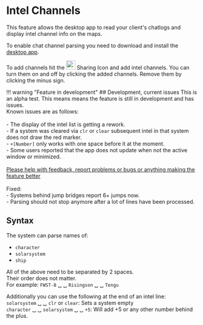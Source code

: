 # Intel Channels
This feature allows the desktop app to read your client's chatlogs and display intel channel info on the maps. 

To enable chat channel parsing you need to download and install the [desktop app](https://www.dropbox.com/s/feo1z1055a7jmpd/Eveeye_v001.exe?dl=0).

To add channels hit the <img src="https://raw.githubusercontent.com/Risingson/eedocs/master/docs/images/Share-100_off.png" width="24" height="24" > Sharing Icon and add intel channels. You can turn them on and off by clicking the added channels. Remove them by clicking the minus sign.

!!! warning "Feature in development"
    ## Development, current issues
    This is an alpha test. This means means the feature is still in development and has issues.<br>Known issues are as follows:<br><br>
     - The display of the intel list is getting a rework.<br>
     - If a system was cleared via `clr` or `clear` subsequent intel in that system does not draw the red marker.<br>
     - `+[Number]` only works with one space before it at the moment.<br>
     - Some users reported that the app does not update when not the active window or minimized.<br>
    <br> 
    [Please help with feedback, report problems or bugs or anything making the feature better](https://feedback.userreport.com/7ab42bbb-8bf8-4955-9573-c0b1213b1ba7/#submit/bug)<br><br> 
    Fixed:<br>
    - Systems behind jump bridges report 6+ jumps now.<br>
    - Parsing should not stop anymore after a lot of lines have been processed.<br>
    
## Syntax
The system can parse names of:

 - `character` 
 - `solarsystem`
 - `ship` 

All of the above need to be separated by 2 spaces.<br>Their order does not matter.<br> For example: `FWST-8` &#9251; &#9251; `Risingson` &#9251; &#9251; `Tengu`

Additionally you can use the following at the end of an intel line:<br>
`solarsystem` &#9251; &#9251; `clr` or `clear`: Sets a system empty<br>
`character` &#9251; &#9251; `solarsystem` &#9251; &#9251; `+5`: Will add +5 or any other number behind the plus.
<!--stackedit_data:
eyJoaXN0b3J5IjpbLTE5OTM3NzQwNzgsMTI5MzE2MjcyMywxMj
kzMTYyNzIzLDE5ODQyMTkwMSwtMTEyNDIxNjM1Nyw2OTQ5MjUx
MDEsMTg5MDYwMDkxNSwtMjQ5OTcyNTYzLC0xMzE4MzQ4ODcwLD
EwOTYxMTcxMzMsLTE1MjI2ODM2ODEsMTg2MjYwMzA3MCwtMjA2
NTE2MzA4LDE5OTAyNjc0MzksLTE0MDM0ODkxMDEsLTIxNDE4OD
c4MjgsMTk4NTAyNzUxMSwxMDE2NDUzMjgzLDExMzkwMTk2MDYs
LTE0MTUwMDI3ODddfQ==
-->